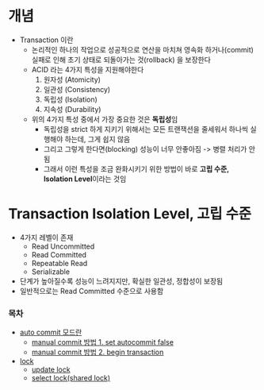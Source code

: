 # 개념

- Transaction 이란
  - 논리적인 하나의 작업으로 성공적으로 연산을 마치쳐 영속화 하거나(commit) 실패로 인해 초기 상태로 되돌아가는 것(rollback) 을 보장한다
  - ACID 라는 4가지 특성을 지원해야한다
    1. 원자성 (Atomicity)
    2. 일관성 (Consistency)
    3. 독립성 (Isolation)
    4. 지속성 (Durability)
  - 위의 4가지 특성 중에서 가장 중요한 것은 **독립성**임
    - 독립성을 strict 하게 지키기 위해서는 모든 트랜잭션을 줄세워서 하나씩 실행해야 하는데, 그게 쉽지 않음
    - 그리고 그렇게 한다면(blocking) 성능이 너무 안좋아짐 -> 병렬 처리가 안됨
    - 그래서 이런 특성을 조금 완화시키기 위한 방법이 바로 **고립 수준, Isolation Level**이라는 것임

# Transaction Isolation Level, 고립 수준

- 4가지 레벨이 존재
  - Read Uncommitted
  - Read Committed
  - Repeatable Read
  - Serializable
- 단계가 높아질수록 성능이 느려지지만, 확실한 일관성, 정합성이 보장됨
- 일반적으로는 Read Committed 수준으로 사용함

### 목차

- [auto commit 모드란](#)
  - [manual commit 방법 1. set autocommit false](#)
  - [manual commit 방법 2. begin transaction](#)
- [lock](#)
  - [update lock](#)
  - [select lock(shared lock)](#)